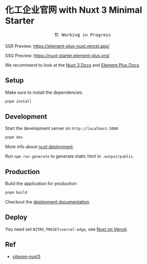 # 化工企业官网 with Nuxt 3 Minimal Starter

<pre align="center">
🏗 Working in Progress
</pre>

SSR Preview: <https://element-plus-nuxt.vercel.app/>

SSG Preview: <https://nuxt-starter.element-plus.org/>

We recommend to look at the [Nuxt 3 Docs](https://nuxt.com/) and [Element Plus Docs](https://element-plus.org/).

## Setup

Make sure to install the dependencies

```bash
pnpm install
```

## Development

Start the development server on `http://localhost:3000`

```bash
pnpm dev
```

More info about [nuxt deployment](https://nuxt.com/docs/getting-started/deployment#presets).

Run `npm run generate` to generate static html in `.output/public`.

## Production

Build the application for production:

```bash
pnpm build
```

Checkout the [deployment documentation](https://nuxt.com/docs/getting-started/deployment).

## Deploy

You need set `NITRO_PRESET=vercel-edge`, see [Nuxt on Vercel](https://vercel.com/docs/frameworks/nuxt#edge-functions).

## Ref

- [vitesse-nuxt3](https://github.com/antfu/vitesse-nuxt3)

